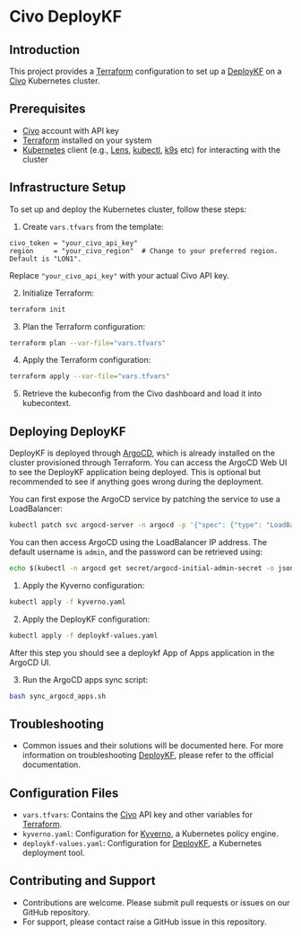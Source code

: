 # Civo DeployKF

## Introduction

This project provides a [Terraform](https://www.terraform.io/) configuration to set up a [DeployKF](https://www.deploykf.org/) on a [Civo](https://www.civo.com/) Kubernetes cluster.

## Prerequisites

* [Civo](https://www.civo.com/) account with API key
* [Terraform](https://www.terraform.io/) installed on your system
* [Kubernetes](https://kubernetes.io/) client (e.g., [Lens](https://k8slens.dev/), [kubectl](https://kubernetes.io/docs/reference/kubectl/), [k9s](https://k9scli.io/) etc) for interacting with the cluster

## Infrastructure Setup

To set up and deploy the Kubernetes cluster, follow these steps:

1. Create `vars.tfvars` from the template:
```hcl
civo_token = "your_civo_api_key"
region     = "your_civo_region"  # Change to your preferred region. Default is "LON1".
```
Replace `"your_civo_api_key"` with your actual Civo API key.

2. Initialize Terraform:
```bash
terraform init
```

3. Plan the Terraform configuration:
```bash
terraform plan --var-file="vars.tfvars"
```

4. Apply the Terraform configuration:
```bash
terraform apply --var-file="vars.tfvars"
```

5. Retrieve the kubeconfig from the Civo dashboard and load it into kubecontext.

## Deploying DeployKF

DeployKF is deployed through [ArgoCD](https://argo-cd.readthedocs.io/en/stable/), which is already installed on the cluster provisioned through Terraform. You can access the ArgoCD Web UI to see the DeployKF application being deployed. This is optional but recommended to see if anything goes wrong during the deployment.

You can first expose the ArgoCD service by patching the service to use a LoadBalancer:

```bash
kubectl patch svc argocd-server -n argocd -p '{"spec": {"type": "LoadBalancer"}}'
```

You can then access ArgoCD using the LoadBalancer IP address. The default username is `admin`, and the password can be retrieved using:

```bash
echo $(kubectl -n argocd get secret/argocd-initial-admin-secret -o jsonpath="{.data.password}" | base64 -d)
```

1. Apply the Kyverno configuration:
```bash
kubectl apply -f kyverno.yaml
```

2. Apply the DeployKF configuration:
```bash
kubectl apply -f deploykf-values.yaml
```

After this step you should see a deploykf App of Apps application in the ArgoCD UI.

3. Run the ArgoCD apps sync script:
```bash
bash sync_argocd_apps.sh
```

## Troubleshooting

* Common issues and their solutions will be documented here. For more information on troubleshooting [DeployKF](https://www.deploykf.org/docs/latest/troubleshooting/), please refer to the official documentation.

## Configuration Files

* `vars.tfvars`: Contains the [Civo](https://www.civo.com/) API key and other variables for [Terraform](https://www.terraform.io/).
* `kyverno.yaml`: Configuration for [Kyverno](https://kyverno.io/), a Kubernetes policy engine.
* `deploykf-values.yaml`: Configuration for [DeployKF](https://www.deploykf.org/), a Kubernetes deployment tool.

## Contributing and Support

* Contributions are welcome. Please submit pull requests or issues on our GitHub repository.
* For support, please contact raise a GitHub issue in this repository.
